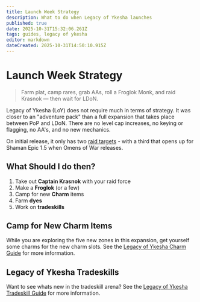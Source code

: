 ```yaml
---
title: Launch Week Strategy
description: What to do when Legacy of Ykesha launches
published: true
date: 2025-10-31T15:32:06.261Z
tags: guides, legacy of ykesha
editor: markdown
dateCreated: 2025-10-31T14:50:10.915Z
---
```


# Launch Week Strategy
>Farm plat, camp rares, grab AAs, roll a Froglok Monk, and raid Krasnok — then wait for LDoN.

Legacy of Ykesha (LoY) does not require much in terms of strategy.  It was closer to an "adventure pack" than a full expansion that takes place between PoP and LDoN.  There are no level cap increases, no keying or flagging, no AA's, and no new mechanics.

On initial release, it only has two [raid targets](/expansions/the_legacy_of_ykesha/raid_guide) - with a third that opens up for Shaman Epic 1.5 when Omens of War releases.

## What Should I do then?
1. Take out **Captain Krasnok** with your raid force
1. Make a **Froglok** (or a few)
2. Camp for new **Charm** items
3. Farm **dyes**
4. Work on **tradeskills**

## Camp for New Charm Items
While you are exploring the five new zones in this expansion, get yourself some charms for the new charm slots. See the [Legacy of Ykesha Charm Guide](/expansions/the_legacy_of_ykesha/charm_guide) for more information.


## Legacy of Ykesha Tradeskills
Want to see whats new in the tradeskill arena? See the [Legacy of Ykesha Tradeskill Guide](/expansions/the_legacy_of_ykesha/tradeskill_guide) for more information.
